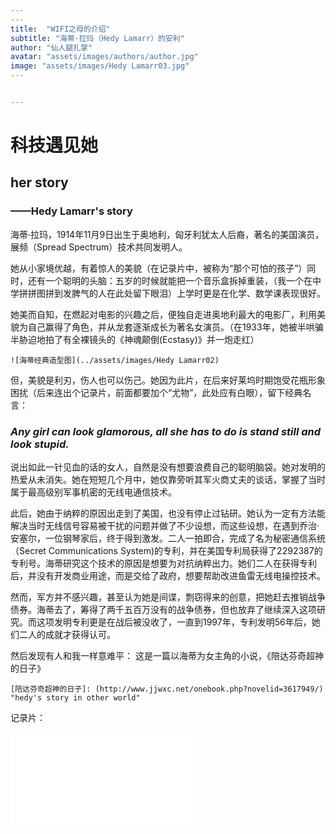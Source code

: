 ```yaml
---
​---
title:  "WIFI之母的介绍"
subtitle: "海蒂·拉玛（Hedy Lamarr）的安利"
author: "仙人腿扎掌"
avatar: "assets/images/authors/author.jpg"
image: "assets/images/Hedy Lamarr03.jpg"
​---


---
```


# 科技遇见她

## her story 

### ——Hedy Lamarr's story

​      海蒂·拉玛，1914年11月9日出生于奥地利，匈牙利犹太人后裔，著名的美国演员，展频（Spread Spectrum）技术共同发明人。

​      她从小家境优越，有着惊人的美貌（在记录片中，被称为“那个可怕的孩子”）同时，还有一个聪明的头脑：五岁的时候就能把一个音乐盒拆掉重装，（我一个在中学拼拼图拼到发脾气的人在此处留下眼泪）上学时更是在化学、数学课表现很好。

​      她美而自知，在燃起对电影的兴趣之后，便独自走进奥地利最大的电影厂，利用美貌为自己赢得了角色，并从龙套逐渐成长为著名女演员。（在1933年，她被半哄骗半胁迫地拍了有全裸镜头的《神魂颠倒(Ecstasy)》并一炮走红）

```
![海蒂经典造型图](../assets/images/Hedy Lamarr02)
```

但，美貌是利刃，伤人也可以伤己。她因为此片，在后来好莱坞时期饱受花瓶形象困扰（后来连出个记录片，前面都要加个“尤物”，此处应有白眼），留下经典名言：

### _Any girl can look glamorous, all she has to do is stand still and look stupid._

​      说出如此一针见血的话的女人，自然是没有想要浪费自己的聪明脑袋。她对发明的热爱从未消失。她在短短几个月中，她仅靠旁听其军火商丈夫的谈话，掌握了当时属于最高级别军事机密的无线电通信技术。

​      此后，她由于纳粹的原因出走到了美国，也没有停止过钻研。她认为一定有方法能解决当时无线信号容易被干扰的问题并做了不少设想，而这些设想，在遇到乔治·安塞尔，一位钢琴家后，终于得到激发。二人一拍即合，完成了名为秘密通信系统（Secret Communications System)的专利，并在美国专利局获得了2292387的专利号。海蒂研究这个技术的原因是想要为对抗纳粹出力。她们二人在获得专利后，并没有开发商业用途，而是交给了政府，想要帮助改进鱼雷无线电操控技术。

​      然而，军方并不感兴趣，甚至认为她是间谍，剽窃得来的创意，把她赶去推销战争债券。海蒂去了，筹得了两千五百万没有的战争债券，但也放弃了继续深入这项研究。而这项发明专利更是在战后被没收了，一直到1997年，专利发明56年后，她们二人的成就才获得认可。





然后发现有人和我一样意难平：
这是一篇以海蒂为女主角的小说，《陪达芬奇超神的日子》

```
[陪达芬奇超神的日子]: (http://www.jjwxc.net/onebook.php?novelid=3617949/)  "hedy's story in other world"
```

记录片：

<iframe src="//player.bilibili.com/player.html?aid=74684489&bvid=BV1mE411B7RS&cid=128169500&page=1" scrolling="no" border="0" frameborder="no" framespacing="0" allowfullscreen="true"> </iframe>
